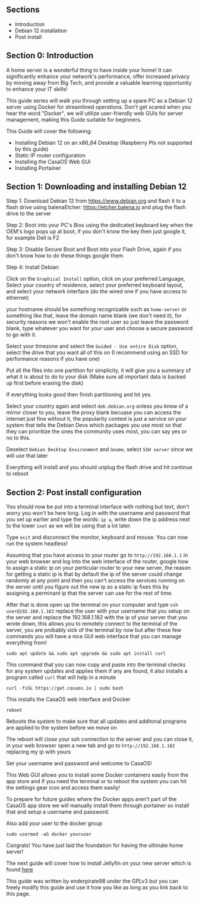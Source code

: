 ## Sections
- Introduction
- Debian 12 installation
- Post install

## Section 0: Introduction
A home server is a wonderful thing to have inside your home! It can significantly enhance your network's performance, offer increased privacy by moving away from Big Tech, and provide a valuable learning opportunity to enhance your IT skills!

This guide series will walk you through setting up a spare PC as a Debian 12 server using Docker for streamlined operations. Don't get scared when you hear the word "Docker", we will utilize user-friendly web GUIs for server management, making this Guide suitable for beginners.

This Guide will cover the following:
- Installing Debian 12 on an x86_64 Desktop (Raspberry PIs not supported by this guide)
- Static IP router configuration
- Installing the CasaOS Web GUI
- Installing Portainer
## Section 1: Downloading and installing Debian 12

Step 1: Download Debian 12 from https://www.debian.org and flash it to a flash drive using balenaEtcher: https://etcher.balena.io and plug the flash drive to the server

Step 2: Boot into your PC's Bios using the dedicated keyboard key when the OEM's logo pops up at boot, if you don't know the key then just google it, for example Dell is F2

Step 3: Disable Secure Boot and Boot into your Flash Drive, again if you don't know how to do these things google them

Step 4: Install Debian: 

Click on the ``Graphical Install`` option, click on your preferred Language, Select your country of residence, select your preferred keyboard layout, and select your network interface (do the wired one if you have access to ethernet) 

your hostname should be something recognizable such as ``home-server`` or something like that, leave the domain name blank (we don't need it), for security reasons we won't enable the root user so just leave the password blank, type whatever you want for your user and choose a secure password to go with it.

Select your timezone and select the ``Guided - Use entire Disk`` option, select the drive that you want all of this on (I recommend using an SSD for performance reasons if you have one)

Put all the files into one partition for simplicity, it will give you a summary of what it is about to do to your disk (Make sure all important data is backed up first before erasing the disk)

If everything looks good then finish partitioning and hit yes.

Select your country again and select ``deb.debian.org`` unless you know of a mirror closer to you, leave the proxy blank becuase you can access the internet just fine without it, the popularity contest is just a service on your system that tells the Debian Devs which packages you use most so that they can prioritize the ones the community uses most, you can say yes or no to this.

Deselect ``Debian Desktop Environment`` and ``Gnome``, select ``SSH server`` since we will use that later

Everything will install and you should unplug the flash drive and hit continue to reboot

## Section 2: Post install configuration

You should now be put into a terminal interface with nothing but text, don't worry you won't be here long. Log in with the username and password that you set up earlier and type the words: ``ip a``, write down the ip address next to the lower ``inet`` as we will be using that a lot later.

Type ``exit`` and disconnect the monitor, keyboard and mouse. You can now run the system headless!

Assuming that you have access to your router go to ``http://192.168.1.1`` in your web browser and log into the web interface of the router, google how to assign a static ip on your perticular router to your new server, the reason for getting a static ip is that by default the ip of the server could change randomly at any point and then you can't access the services running on the server until you figure out the new ip so a static ip fixes this by assigning a perminant ip that the server can use for the rest of time.

After that is done open up the terminal on your computer and type ``ssh user@192.168.1.182`` replace the user with your username that you setup on the server and replace the 192.168.1.182 with the ip of your server that you wrote down, this allows you to remotely connect to the terminal of the server, you are probably sick of the terminal by now but after these few commands you will have a nice GUI web interface that you can manage everything from!
```
sudo apt update && sudo apt upgrade && sudo apt install curl
```
This command that you can now copy and paste into the terminal checks for any system updates and applies them if any are found, it also installs a program called ``curl`` that will help in a minute
```
curl -fsSL https://get.casaos.io | sudo bash
```
This installs the CasaOS web interface and Docker
```
reboot
```

Reboots the system to make sure that all updates and additonal programs are applied to the system before we move on

The reboot will close your ssh connection to the server and you can close it, in your web browser open a new tab and go to ``http://192.168.1.182`` replacing my ip with yours

Set your username and password and welcome to CasaOS!

This Web GUI allows you to install some Docker containers easily from the app store and if you need the terminal or to reboot the system you can hit the settings gear icon and access them easily!

To prepare for future guides where the Docker apps aren't part of the CasaOS app store we will manually install them through portainer so install that and setup a username and password.

Also add your user to the docker group
```
sudo usermod -aG docker youruser
```
Congrats! You have just laid the foundation for having the ultimate home server!

The next guide will cover how to install Jellyfin on your new server which is found [here](https://github.com/enderpirate98/jellyfin)

This guide was written by enderpirate98 under the GPLv3 but you can freely modify this guide and use it how you like as long as you link back to this page.
